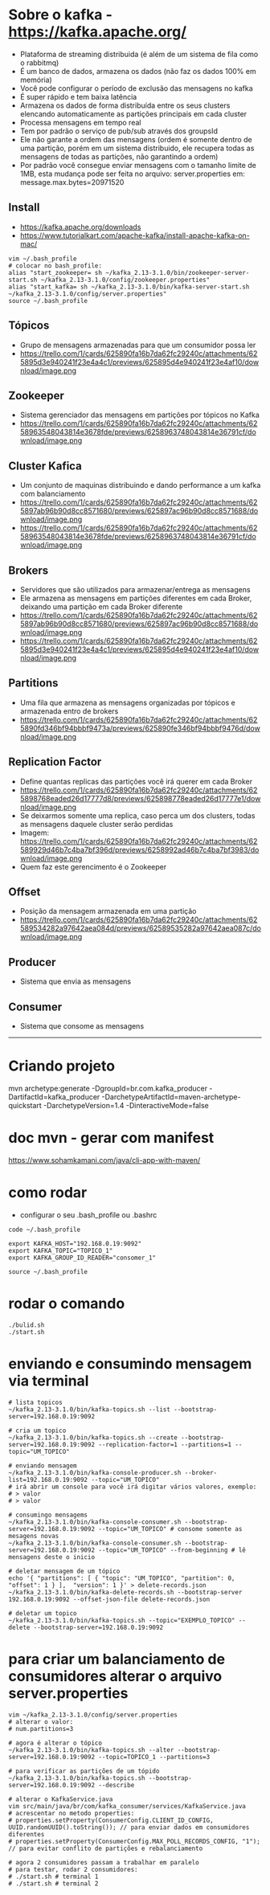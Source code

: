 # Sobre o kafka - https://kafka.apache.org/
- Plataforma de streaming distribuida (é além de um sistema de fila como o rabbitmq)
- É um banco de dados, armazena os dados (não faz os dados 100% em memória)
- Você pode configurar o período de exclusão das mensagens no kafka
- É super rápido e tem baixa latência
- Armazena os dados de forma distribuída entre os seus clusters elencando automaticamente as partições principais em cada cluster
- Processa mensagens em tempo real
- Tem por padrão o serviço de pub/sub através dos groupsId
- Ele não garante a ordem das mensagens (ordem é somente dentro de uma partição, porém em um sistema distribuido, ele recupera todas as mensagens de todas as partições, não garantindo a ordem)
- Por padrão você consegue enviar mensagens com o tamanho limite de 1MB, esta mudança pode ser feita no arquivo: server.properties em: message.max.bytes=20971520

## Install
- https://kafka.apache.org/downloads
- https://www.tutorialkart.com/apache-kafka/install-apache-kafka-on-mac/
```shell
vim ~/.bash_profile
# colocar no bash_profile:
alias "start_zookeeper= sh ~/kafka_2.13-3.1.0/bin/zookeeper-server-start.sh ~/kafka_2.13-3.1.0/config/zookeeper.properties" 
alias "start_kafka= sh ~/kafka_2.13-3.1.0/bin/kafka-server-start.sh ~/kafka_2.13-3.1.0/config/server.properties" 
source ~/.bash_profile
```

## Tópicos
- Grupo de mensagens armazenadas para que um consumidor possa ler
- https://trello.com/1/cards/625890fa16b7da62fc29240c/attachments/625895d3e940241f23e4a4c1/previews/625895d4e940241f23e4af10/download/image.png

## Zookeeper
- Sistema gerenciador das mensagens em partições por tópicos no Kafka
- https://trello.com/1/cards/625890fa16b7da62fc29240c/attachments/6258963548043814e3678fde/previews/6258963748043814e36791cf/download/image.png

## Cluster Kafica
- Um conjunto de maquinas distribuindo e dando performance a um kafka com balanciamento
- https://trello.com/1/cards/625890fa16b7da62fc29240c/attachments/625897ab96b90d8cc8571680/previews/625897ac96b90d8cc8571688/download/image.png
- https://trello.com/1/cards/625890fa16b7da62fc29240c/attachments/6258963548043814e3678fde/previews/6258963748043814e36791cf/download/image.png

## Brokers
- Servidores que são utilizados para armazenar/entrega as mensagens
- Ele armazena as mensagens em partições diferentes em cada Broker, deixando uma partição em cada Broker diferente
- https://trello.com/1/cards/625890fa16b7da62fc29240c/attachments/625897ab96b90d8cc8571680/previews/625897ac96b90d8cc8571688/download/image.png
- https://trello.com/1/cards/625890fa16b7da62fc29240c/attachments/625895d3e940241f23e4a4c1/previews/625895d4e940241f23e4af10/download/image.png

## Partitions
- Uma fila que armazena as mensagens organizadas por tópicos e armazenada entro de brokers
- https://trello.com/1/cards/625890fa16b7da62fc29240c/attachments/625890fd346bf94bbbf9473a/previews/625890fe346bf94bbbf9476d/download/image.png

## Replication Factor
- Define quantas replicas das partições você irá querer em cada Broker
- https://trello.com/1/cards/625890fa16b7da62fc29240c/attachments/625898768eaded26d17777d8/previews/625898778eaded26d17777e1/download/image.png
- Se deixarmos somente uma replica, caso perca um dos clusters, todas as mensagens daquele cluster serão perdidas
- Imagem: https://trello.com/1/cards/625890fa16b7da62fc29240c/attachments/62589929d46b7c4ba7bf396d/previews/6258992ad46b7c4ba7bf3983/download/image.png
- Quem faz este gerencimento é o Zookeeper

## Offset
- Posição da mensagem armazenada em uma partição
- https://trello.com/1/cards/625890fa16b7da62fc29240c/attachments/62589534282a97642aea084d/previews/62589535282a97642aea087c/download/image.png

## Producer
- Sistema que envia as mensagens

## Consumer
- Sistema que consome as mensagens

<hr>

# Criando projeto
mvn archetype:generate -DgroupId=br.com.kafka_producer -DartifactId=kafka_producer -DarchetypeArtifactId=maven-archetype-quickstart -DarchetypeVersion=1.4 -DinteractiveMode=false

# doc mvn - gerar com manifest
https://www.sohamkamani.com/java/cli-app-with-maven/


# como rodar
- configurar o seu .bash_profile ou .bashrc
```shell
code ~/.bash_profile

export KAFKA_HOST="192.168.0.19:9092"
export KAFKA_TOPIC="TOPICO_1"
export KAFKA_GROUP_ID_READER="consomer_1"

source ~/.bash_profile
```

# rodar o comando
```shell
./bulid.sh
./start.sh
```


# enviando e consumindo mensagem via terminal
```shell
# lista topicos
~/kafka_2.13-3.1.0/bin/kafka-topics.sh --list --bootstrap-server=192.168.0.19:9092

# cria um topico
~/kafka_2.13-3.1.0/bin/kafka-topics.sh --create --bootstrap-server=192.168.0.19:9092 --replication-factor=1 --partitions=1 --topic="UM_TOPICO"

# enviando mensagem
~/kafka_2.13-3.1.0/bin/kafka-console-producer.sh --broker-list=192.168.0.19:9092 --topic="UM_TOPICO"
# irá abrir um console para você irá digitar vários valores, exemplo:
# > valor
# > valor

# consumingo mensagems
~/kafka_2.13-3.1.0/bin/kafka-console-consumer.sh --bootstrap-server=192.168.0.19:9092 --topic="UM_TOPICO" # consome somente as mesagens novas
~/kafka_2.13-3.1.0/bin/kafka-console-consumer.sh --bootstrap-server=192.168.0.19:9092 --topic="UM_TOPICO" --from-beginning # lê mensagens deste o inicio

# deletar mensagem de um tópico
echo '{ "partitions": [ { "topic": "UM_TOPICO", "partition": 0, "offset": 1 } ],  "version": 1 }' > delete-records.json
~/kafka_2.13-3.1.0/bin/kafka-delete-records.sh --bootstrap-server 192.168.0.19:9092 --offset-json-file delete-records.json

# deletar um topico
~/kafka_2.13-3.1.0/bin/kafka-topics.sh --topic="EXEMPLO_TOPICO" --delete --bootstrap-server=192.168.0.19:9092

```

# para criar um balanciamento de consumidores alterar o arquivo server.properties
```shell
vim ~/kafka_2.13-3.1.0/config/server.properties 
# alterar o valor: 
# num.partitions=3

# agora é alterar o tópico
~/kafka_2.13-3.1.0/bin/kafka-topics.sh --alter --bootstrap-server=192.168.0.19:9092 --topic=TOPICO_1 --partitions=3

# para verificar as partições de um tópido
~/kafka_2.13-3.1.0/bin/kafka-topics.sh --bootstrap-server=192.168.0.19:9092 --describe

# alterar o KafkaService.java
vim src/main/java/br/com/kafka_consumer/services/KafkaService.java
# acrescentar no metodo properties:
# properties.setProperty(ConsumerConfig.CLIENT_ID_CONFIG, UUID.randomUUID().toString()); // para enviar dados em consumidores diferentes
# properties.setProperty(ConsumerConfig.MAX_POLL_RECORDS_CONFIG, "1"); // para evitar conflito de partições e rebalanciamento

# agora 2 consumidores passam a trabalhar em paralelo
# para testar, rodar 2 consumidores:
# ./start.sh # terminal 1
# ./start.sh # terminal 2
```

